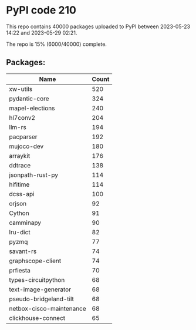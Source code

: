 # PyPI code 210

This repo contains 40000 packages uploaded to PyPI between 
2023-05-23 14:22 and 2023-05-29 02:21.

The repo is 15% (6000/40000) complete.

## Packages:

| Name  | Count |
| ----- | ----- |
| xw-utils | 520 |
| pydantic-core | 324 |
| mapel-elections | 240 |
| hl7conv2 | 204 |
| llm-rs | 194 |
| pacparser | 192 |
| mujoco-dev | 180 |
| arraykit | 176 |
| ddtrace | 138 |
| jsonpath-rust-py | 114 |
| hifitime | 114 |
| dcss-api | 100 |
| orjson | 92 |
| Cython | 91 |
| camminapy | 90 |
| lru-dict | 82 |
| pyzmq | 77 |
| savant-rs | 74 |
| graphscope-client | 74 |
| prfiesta | 70 |
| types-circuitpython | 68 |
| text-image-generator | 68 |
| pseudo-bridgeland-tilt | 68 |
| netbox-cisco-maintenance | 68 |
| clickhouse-connect | 65 |



